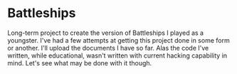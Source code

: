 # Battleships
Long-term project to create the version of Battleships I played as a youngster.
I've had a few attempts at getting this project done in some form or another. I'll upload the documents I have so far. Alas the code I've written, while educational, wasn't written with current hacking capability in mind. Let's see what may be done with it though.
